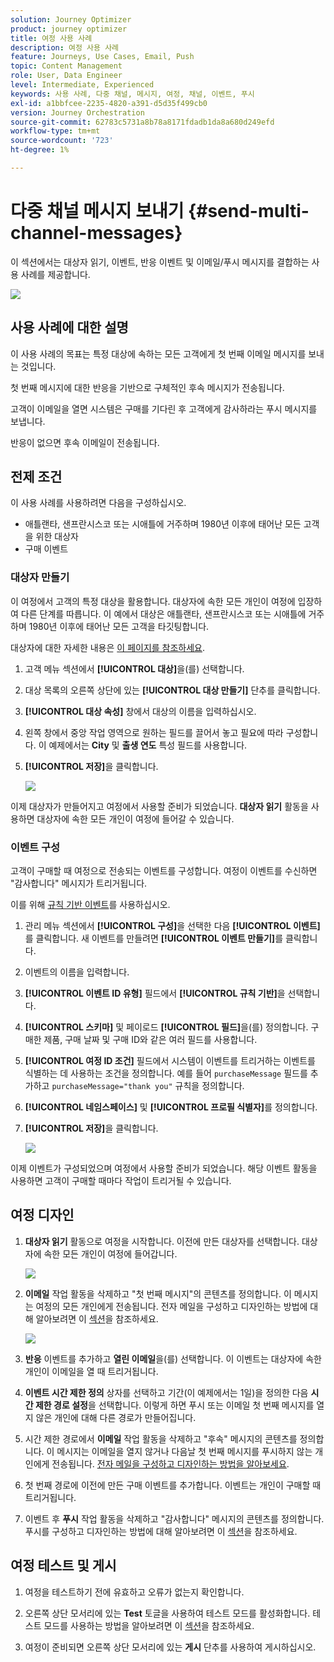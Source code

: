 ```yaml
---
solution: Journey Optimizer
product: journey optimizer
title: 여정 사용 사례
description: 여정 사용 사례
feature: Journeys, Use Cases, Email, Push
topic: Content Management
role: User, Data Engineer
level: Intermediate, Experienced
keywords: 사용 사례, 다중 채널, 메시지, 여정, 채널, 이벤트, 푸시
exl-id: a1bbfcee-2235-4820-a391-d5d35f499cb0
version: Journey Orchestration
source-git-commit: 62783c5731a8b78a8171fdadb1da8a680d249efd
workflow-type: tm+mt
source-wordcount: '723'
ht-degree: 1%

---
```


# 다중 채널 메시지 보내기 {#send-multi-channel-messages}

이 섹션에서는 대상자 읽기, 이벤트, 반응 이벤트 및 이메일/푸시 메시지를 결합하는 사용 사례를 제공합니다.

![](assets/jo-uc1.png)

## 사용 사례에 대한 설명

이 사용 사례의 목표는 특정 대상에 속하는 모든 고객에게 첫 번째 이메일 메시지를 보내는 것입니다.

첫 번째 메시지에 대한 반응을 기반으로 구체적인 후속 메시지가 전송됩니다.

고객이 이메일을 열면 시스템은 구매를 기다린 후 고객에게 감사하라는 푸시 메시지를 보냅니다.

반응이 없으면 후속 이메일이 전송됩니다.

## 전제 조건

이 사용 사례를 사용하려면 다음을 구성하십시오.

* 애틀랜타, 샌프란시스코 또는 시애틀에 거주하며 1980년 이후에 태어난 모든 고객을 위한 대상자
* 구매 이벤트

### 대상자 만들기

이 여정에서 고객의 특정 대상을 활용합니다. 대상자에 속한 모든 개인이 여정에 입장하여 다른 단계를 따릅니다. 이 예에서 대상은 애틀랜타, 샌프란시스코 또는 시애틀에 거주하며 1980년 이후에 태어난 모든 고객을 타깃팅합니다.

대상자에 대한 자세한 내용은 [이 페이지를 참조하세요](../audience/about-audiences.md).

1. 고객 메뉴 섹션에서 **[!UICONTROL 대상]**&#x200B;을(를) 선택합니다.
1. 대상 목록의 오른쪽 상단에 있는 **[!UICONTROL 대상 만들기]** 단추를 클릭합니다.
1. **[!UICONTROL 대상 속성]** 창에서 대상의 이름을 입력하십시오.
1. 왼쪽 창에서 중앙 작업 영역으로 원하는 필드를 끌어서 놓고 필요에 따라 구성합니다. 이 예제에서는 **City** 및 **출생 연도** 특성 필드를 사용합니다.
1. **[!UICONTROL 저장]**&#x200B;을 클릭합니다.

   ![](assets/add-attributes.png)

이제 대상자가 만들어지고 여정에서 사용할 준비가 되었습니다. **대상자 읽기** 활동을 사용하면 대상자에 속한 모든 개인이 여정에 들어갈 수 있습니다.

### 이벤트 구성

고객이 구매할 때 여정으로 전송되는 이벤트를 구성합니다. 여정이 이벤트를 수신하면 &quot;감사합니다&quot; 메시지가 트리거됩니다.

이를 위해 [규칙 기반 이벤트](../event/about-events.md)를 사용하십시오.

1. 관리 메뉴 섹션에서 **[!UICONTROL 구성]**&#x200B;을 선택한 다음 **[!UICONTROL 이벤트]**&#x200B;를 클릭합니다. 새 이벤트를 만들려면 **[!UICONTROL 이벤트 만들기]**&#x200B;를 클릭합니다.

1. 이벤트의 이름을 입력합니다.

1. **[!UICONTROL 이벤트 ID 유형]** 필드에서 **[!UICONTROL 규칙 기반]**&#x200B;을 선택합니다.

1. **[!UICONTROL 스키마]** 및 페이로드 **[!UICONTROL 필드]**&#x200B;을(를) 정의합니다. 구매한 제품, 구매 날짜 및 구매 ID와 같은 여러 필드를 사용합니다.

1. **[!UICONTROL 여정 ID 조건]** 필드에서 시스템이 이벤트를 트리거하는 이벤트를 식별하는 데 사용하는 조건을 정의합니다. 예를 들어 `purchaseMessage` 필드를 추가하고 `purchaseMessage="thank you"` 규칙을 정의합니다.

1. **[!UICONTROL 네임스페이스]** 및 **[!UICONTROL 프로필 식별자]**&#x200B;를 정의합니다.

1. **[!UICONTROL 저장]**&#x200B;을 클릭합니다.

   ![](assets/jo-uc2.png)

이제 이벤트가 구성되었으며 여정에서 사용할 준비가 되었습니다. 해당 이벤트 활동을 사용하면 고객이 구매할 때마다 작업이 트리거될 수 있습니다.

## 여정 디자인

1. **대상자 읽기** 활동으로 여정을 시작합니다. 이전에 만든 대상자를 선택합니다. 대상자에 속한 모든 개인이 여정에 들어갑니다.

   ![](assets/jo-uc4.png)

1. **이메일** 작업 활동을 삭제하고 &quot;첫 번째 메시지&quot;의 콘텐츠를 정의합니다. 이 메시지는 여정의 모든 개인에게 전송됩니다. 전자 메일을 구성하고 디자인하는 방법에 대해 알아보려면 이 [섹션](../email/create-email.md)을 참조하세요.

   ![](assets/jo-uc5.png)

1. **반응** 이벤트를 추가하고 **열린 이메일**&#x200B;을(를) 선택합니다. 이 이벤트는 대상자에 속한 개인이 이메일을 열 때 트리거됩니다.

1. **이벤트 시간 제한 정의** 상자를 선택하고 기간(이 예제에서는 1일)을 정의한 다음 **시간 제한 경로 설정**&#x200B;을 선택합니다. 이렇게 하면 푸시 또는 이메일 첫 번째 메시지를 열지 않은 개인에 대해 다른 경로가 만들어집니다.

1. 시간 제한 경로에서 **이메일** 작업 활동을 삭제하고 &quot;후속&quot; 메시지의 콘텐츠를 정의합니다. 이 메시지는 이메일을 열지 않거나 다음날 첫 번째 메시지를 푸시하지 않는 개인에게 전송됩니다. [전자 메일을 구성하고 디자인하는 방법을 알아보세요](../email/create-email.md).

1. 첫 번째 경로에 이전에 만든 구매 이벤트를 추가합니다. 이벤트는 개인이 구매할 때 트리거됩니다.

1. 이벤트 후 **푸시** 작업 활동을 삭제하고 &quot;감사합니다&quot; 메시지의 콘텐츠를 정의합니다. 푸시를 구성하고 디자인하는 방법에 대해 알아보려면 이 [섹션](../push/create-push.md)을 참조하세요.

## 여정 테스트 및 게시

1. 여정을 테스트하기 전에 유효하고 오류가 없는지 확인합니다.

1. 오른쪽 상단 모서리에 있는 **Test** 토글을 사용하여 테스트 모드를 활성화합니다. 테스트 모드를 사용하는 방법을 알아보려면 이 [섹션](testing-the-journey.md)을 참조하세요.

1. 여정이 준비되면 오른쪽 상단 모서리에 있는 **게시** 단추를 사용하여 게시하십시오.
